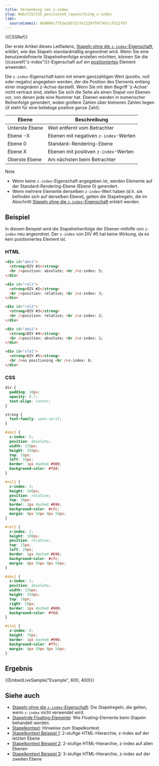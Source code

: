 ```yaml
---
title: Verwendung von z-index
slug: Web/CSS/CSS_positioned_layout/Using_z-index
l10n:
  sourceCommit: 9b9086cf753e2d5721fe1229ff6f767ccf512f97
---
```


{{CSSRef}}

Der erste Artikel dieses Leitfadens, [Stapeln ohne die `z-index`-Eigenschaft](/de/docs/Web/CSS/CSS_positioned_layout/Stacking_without_z-index), erklärt, wie das Stapeln standardmäßig angeordnet wird. Wenn Sie eine benutzerdefinierte Stapelreihenfolge erstellen möchten, können Sie die {{cssxref("z-index")}}-Eigenschaft auf ein [positioniertes](/de/docs/Web/CSS/position#types_of_positioning) Element anwenden.

Die `z-index`-Eigenschaft kann mit einem ganzzahligen Wert (positiv, null oder negativ) angegeben werden, der die Position des Elements entlang einer imaginären z-Achse darstellt. Wenn Sie mit dem Begriff 'z-Achse' nicht vertraut sind, stellen Sie sich die Seite als einen Stapel von Ebenen vor, von denen jede eine Nummer hat. Ebenen werden in numerischer Reihenfolge gerendert, wobei größere Zahlen über kleineren Zahlen liegen (_X_ steht für eine beliebige positive ganze Zahl):

| Ebene          | Beschreibung                          |
| -------------- | ------------------------------------- |
| Unterste Ebene | Weit entfernt vom Betrachter          |
| Ebene -X       | Ebenen mit negativen `z-index`-Werten |
| Ebene 0        | Standard-Rendering-Ebene              |
| Ebene X        | Ebenen mit positiven `z-index`-Werten |
| Oberste Ebene  | Am nächsten beim Betrachter           |

> [!NOTE]
>
> - Wenn keine `z-index`-Eigenschaft angegeben ist, werden Elemente auf der Standard-Rendering-Ebene (Ebene 0) gerendert.
> - Wenn mehrere Elemente denselben `z-index`-Wert haben (d.h. sie befinden sich auf derselben Ebene), gelten die Stapelregeln, die im Abschnitt [Stapeln ohne die `z-index`-Eigenschaft](/de/docs/Web/CSS/CSS_positioned_layout/Stacking_without_z-index) erklärt werden.

## Beispiel

In diesem Beispiel wird die Stapelreihenfolge der Ebenen mithilfe von `z-index` neu angeordnet. Der `z-index` von DIV #5 hat keine Wirkung, da es kein positioniertes Element ist.

### HTML

```html
<div id="abs1">
  <strong>DIV #1</strong>
  <br />position: absolute; <br />z-index: 5;
</div>

<div id="rel1">
  <strong>DIV #2</strong>
  <br />position: relative; <br />z-index: 3;
</div>

<div id="rel2">
  <strong>DIV #3</strong>
  <br />position: relative; <br />z-index: 2;
</div>

<div id="abs2">
  <strong>DIV #4</strong>
  <br />position: absolute; <br />z-index: 1;
</div>

<div id="sta1">
  <strong>DIV #5</strong>
  <br />no positioning <br />z-index: 8;
</div>
```

### CSS

```css
div {
  padding: 10px;
  opacity: 0.7;
  text-align: center;
}

strong {
  font-family: sans-serif;
}

#abs1 {
  z-index: 5;
  position: absolute;
  width: 150px;
  height: 350px;
  top: 10px;
  left: 10px;
  border: 1px dashed #900;
  background-color: #fdd;
}

#rel1 {
  z-index: 3;
  height: 100px;
  position: relative;
  top: 30px;
  border: 1px dashed #696;
  background-color: #cfc;
  margin: 0px 50px 0px 50px;
}

#rel2 {
  z-index: 2;
  height: 100px;
  position: relative;
  top: 15px;
  left: 20px;
  border: 1px dashed #696;
  background-color: #cfc;
  margin: 0px 50px 0px 50px;
}

#abs2 {
  z-index: 1;
  position: absolute;
  width: 150px;
  height: 350px;
  top: 10px;
  right: 10px;
  border: 1px dashed #900;
  background-color: #fdd;
}

#sta1 {
  z-index: 8;
  height: 70px;
  border: 1px dashed #996;
  background-color: #ffc;
  margin: 0px 50px 0px 50px;
}
```

## Ergebnis

{{EmbedLiveSample("Example", 600, 400)}}

## Siehe auch

- [Stapeln ohne die `z-index`-Eigenschaft](/de/docs/Web/CSS/CSS_positioned_layout/Stacking_without_z-index): Die Stapelregeln, die gelten, wenn `z-index` nicht verwendet wird.
- [Stapelnde Floating-Elemente](/de/docs/Web/CSS/CSS_positioned_layout/Stacking_floating_elements): Wie Floating-Elemente beim Stapeln behandelt werden.
- [Stapelkontext](/de/docs/Web/CSS/CSS_positioned_layout/Stacking_context): Hinweise zum Stapelkontext.
- [Stapelkontext Beispiel 1](/de/docs/Web/CSS/CSS_positioned_layout/Stacking_context/Stacking_context_example_1): 2-stufige HTML-Hierarchie, z-index auf der letzten Ebene
- [Stapelkontext Beispiel 2](/de/docs/Web/CSS/CSS_positioned_layout/Stacking_context/Stacking_context_example_2): 2-stufige HTML-Hierarchie, z-index auf allen Ebenen
- [Stapelkontext Beispiel 3](/de/docs/Web/CSS/CSS_positioned_layout/Stacking_context/Stacking_context_example_3): 3-stufige HTML-Hierarchie, z-index auf der zweiten Ebene
